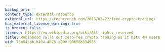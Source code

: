 ```yaml
---
backup_url: ''
content_type: external-resource
external_url: https://techcrunch.com/2018/02/22/free-crypto-trading/
has_external_license_warning: true
is_broken: false
license: https://en.wikipedia.org/wiki/All_rights_reserved
title: Robinhood rolls out zero-fee crypto trading as it hits 4M users
uid: 76a642ab-b494-4676-a000-90658b334935
---
```

